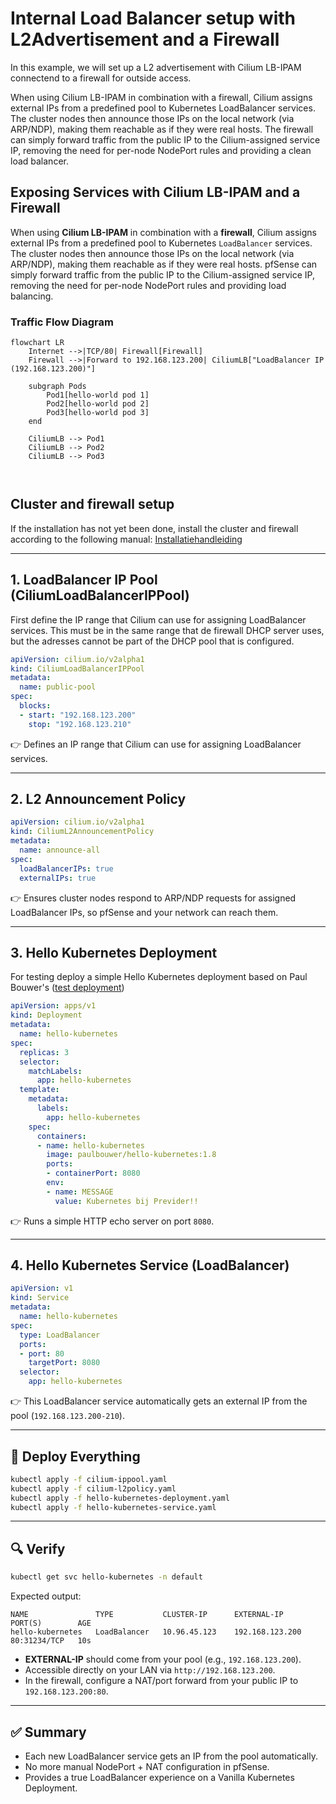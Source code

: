 
# Internal Load Balancer setup with L2Advertisement and a Firewall

In this example, we will set up a L2 advertisement with Cilium LB-IPAM connectend to a firewall for outside access.

When using Cilium LB-IPAM in combination with a firewall, Cilium assigns external IPs from a predefined pool to Kubernetes LoadBalancer services. The cluster nodes then announce those IPs on the local network (via ARP/NDP), making them reachable as if they were real hosts. The firewall can simply forward traffic from the public IP to the Cilium-assigned service IP, removing the need for per-node NodePort rules and providing a clean load balancer.

## Exposing Services with Cilium LB-IPAM and a Firewall

When using **Cilium LB-IPAM** in combination with a **firewall**, Cilium assigns external IPs from a predefined pool to Kubernetes `LoadBalancer` services. The cluster nodes then announce those IPs on the local network (via ARP/NDP), making them reachable as if they were real hosts. pfSense can simply forward traffic from the public IP to the Cilium-assigned service IP, removing the need for per-node NodePort rules and providing load balancing.


### Traffic Flow Diagram

```mermaid
flowchart LR
    Internet -->|TCP/80| Firewall[Firewall]
    Firewall -->|Forward to 192.168.123.200| CiliumLB["LoadBalancer IP (192.168.123.200)"]
    
    subgraph Pods
        Pod1[hello-world pod 1]
        Pod2[hello-world pod 2]
        Pod3[hello-world pod 3]
    end
    
    CiliumLB --> Pod1
    CiliumLB --> Pod2
    CiliumLB --> Pod3



```

## Cluster and firewall setup
If the installation has not yet been done, install the cluster and firewall according to the following manual: [Installatiehandleiding](https://github.com/previder/kubernetes-examples/tree/main/docs)

---

## 1. LoadBalancer IP Pool (CiliumLoadBalancerIPPool)

First define the IP range that Cilium can use for assigning LoadBalancer services. This must be in the same range that de firewall DHCP server uses, but the adresses cannot be part of the DHCP pool that is configured.

```yaml
apiVersion: cilium.io/v2alpha1
kind: CiliumLoadBalancerIPPool
metadata:
  name: public-pool
spec:
  blocks:
  - start: "192.168.123.200"
    stop: "192.168.123.210"
```

👉 Defines an IP range that Cilium can use for assigning LoadBalancer services.

---

## 2. L2 Announcement Policy

```yaml
apiVersion: cilium.io/v2alpha1
kind: CiliumL2AnnouncementPolicy
metadata:
  name: announce-all
spec:
  loadBalancerIPs: true
  externalIPs: true
```

👉 Ensures cluster nodes respond to ARP/NDP requests for assigned LoadBalancer IPs, so pfSense and your network can reach them.

---

## 3. Hello Kubernetes Deployment
For testing deploy a simple Hello Kubernetes deployment based on Paul Bouwer's  ([test deployment](https://github.com/paulbouwer/hello-kubernetes))

```yaml
apiVersion: apps/v1
kind: Deployment
metadata:
  name: hello-kubernetes
spec:
  replicas: 3
  selector:
    matchLabels:
      app: hello-kubernetes
  template:
    metadata:
      labels:
        app: hello-kubernetes
    spec:
      containers:
      - name: hello-kubernetes
        image: paulbouwer/hello-kubernetes:1.8
        ports:
        - containerPort: 8080
        env:
        - name: MESSAGE
          value: Kubernetes bij Previder!!

```

👉 Runs a simple HTTP echo server on port `8080`.

---

## 4. Hello Kubernetes Service (LoadBalancer)

```yaml
apiVersion: v1
kind: Service
metadata:
  name: hello-kubernetes
spec:
  type: LoadBalancer
  ports:
  - port: 80
    targetPort: 8080
  selector:
    app: hello-kubernetes

```

👉 This LoadBalancer service automatically gets an external IP from the pool (`192.168.123.200-210`).

---

## 🚀 Deploy Everything

```bash
kubectl apply -f cilium-ippool.yaml
kubectl apply -f cilium-l2policy.yaml
kubectl apply -f hello-kubernetes-deployment.yaml
kubectl apply -f hello-kubernetes-service.yaml
```

---

## 🔍 Verify

```bash
kubectl get svc hello-kubernetes -n default
```

Expected output:

```
NAME               TYPE           CLUSTER-IP      EXTERNAL-IP      PORT(S)        AGE
hello-kubernetes   LoadBalancer   10.96.45.123    192.168.123.200   80:31234/TCP   10s
```

- **EXTERNAL-IP** should come from your pool (e.g., `192.168.123.200`).  
- Accessible directly on your LAN via `http://192.168.123.200`.  
- In the firewall, configure a NAT/port forward from your public IP to `192.168.123.200:80`.

---

## ✅ Summary

- Each new LoadBalancer service gets an IP from the pool automatically.  
- No more manual NodePort + NAT configuration in pfSense.  
- Provides a true LoadBalancer experience on a Vanilla Kubernetes Deployment.  







